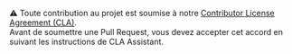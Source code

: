 ⚠️ Toute contribution au projet est soumise à notre [Contributor License Agreement (CLA)](CLA.md).  
Avant de soumettre une Pull Request, vous devez accepter cet accord en suivant les instructions de CLA Assistant.
